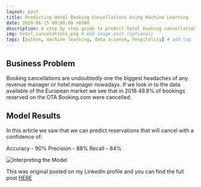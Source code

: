 ```yaml
---
layout: post
title: Predicting Hotel Booking Cancellations Using Machine Learning
date: 2020-06-15 00:00:00 +0300
description: A step by step guide to predict hotel booking cancellations using python. # Add post description (optional)
img: hotel_cancelations.png # Add image post (optional)
tags: [python, machine learning, data science, hospitality] # add tag
---
```

## Business Problem

Booking cancellations are undoubtedly one the biggest headaches of any revenue manager or hotel manager nowadays. If we look in to the data available of the European market we see that in 2018 49.8% of bookings reserved on the OTA Booking.com were cancelled.

## Model Results

In this article we saw that we can predict reservations that will cancel with a confidence of:

Accuracy - 90%
Precision - 88%
Recall - 84%

![Interpreting the Model]({{site.baseurl}}/assets/img/shap.jpg)


This was original posted on my LinkedIn profile and you can find the full post [HERE](https://www.linkedin.com/pulse/u-hotel-booking-cancellations-using-machine-learning-manuel-banza/)